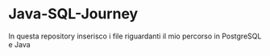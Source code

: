 # Java-SQL-Journey
In questa repository inserisco i file riguardanti il mio percorso in PostgreSQL e Java
